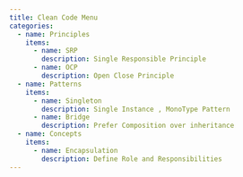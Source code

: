 ```yaml
---
title: Clean Code Menu
categories:
  - name: Principles
    items:
      - name: SRP
        description: Single Responsible Principle
      - name: OCP
        description: Open Close Principle
  - name: Patterns
    items:
      - name: Singleton
        description: Single Instance , MonoType Pattern
      - name: Bridge
        description: Prefer Composition over inheritance
  - name: Concepts
    items:
      - name: Encapsulation
        description: Define Role and Responsibilities
---
```


